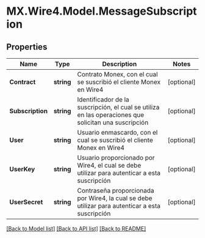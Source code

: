 # MX.Wire4.Model.MessageSubscription
## Properties

Name | Type | Description | Notes
------------ | ------------- | ------------- | -------------
**Contract** | **string** | Contrato Monex, con el cual se suscribió el cliente Monex en Wire4 | [optional] 
**Subscription** | **string** | Identificador de la suscripción, el cual se utiliza en las operaciones que solicitan una suscripción | [optional] 
**User** | **string** | Usuario enmascardo, con el cual se suscribió el cliente Monex en Wire4 | [optional] 
**UserKey** | **string** | Usuario proporcionado por Wire4, el cual se debe utilizar para autenticar a esta suscripción | [optional] 
**UserSecret** | **string** | Contraseña proporcionada por Wire4, la cual se debe utilizar para autenticar a esta suscripción | [optional] 

[[Back to Model list]](../README.md#documentation-for-models) [[Back to API list]](../README.md#documentation-for-api-endpoints) [[Back to README]](../README.md)

